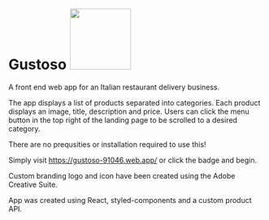 # Gustoso [<img src="https://img.shields.io/static/v1?label=Demo&message=Live&color=brightgreen" width="120"/>](https://gustoso-91046.web.app/)

A front end web app for an Italian restaurant delivery business.

The app displays a list of products separated into categories. Each product displays an image, title, description and price.
Users can click the menu button in the top right of the landing page to be scrolled to a desired category.

There are no prequsities or installation required to use this!

Simply visit https://gustoso-91046.web.app/ or click the badge and begin.

Custom branding logo and icon have been created using the Adobe Creative Suite.

App was created using React, styled-components and a custom product API. 
